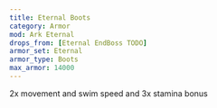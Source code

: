 ```yaml
---
title: Eternal Boots
category: Armor
mod: Ark Eternal
drops_from: [Eternal EndBoss TODO]
armor_set: Eternal
armor_type: Boots
max_armor: 14000
---
```


2x movement and swim speed and 3x stamina bonus
